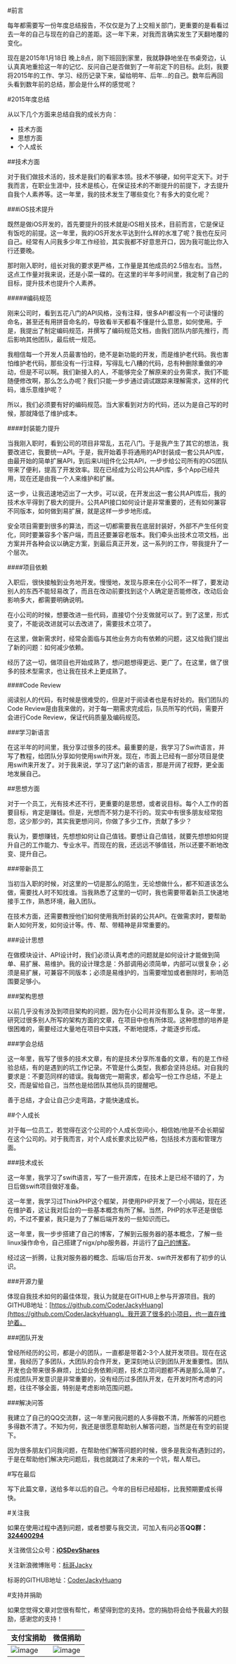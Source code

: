 #前言

每年都需要写一份年度总结报告，不仅仅是为了上交相关部门，更重要的是看看过去一年的自己与现在的自己的差距。这一年下来，对我而言确实发生了天翻地覆的变化。

现在是2015年1月18日 晚上8点，刚下班回到家里，我就静静地坐在书桌旁边，认认真真地重拾这一年的记忆、反问自己是否做到了一年前定下的目标。此刻，我要将2015年的工作、学习、经历记录下来，留给明年、后年...的自己。数年后再回头看到数年前的总结，那会是什么样的感觉呢？


#2015年度总结

从以下几个方面来总结自我的成长方向：

* 技术方面
* 思想方面
* 个人成长

##技术方面

对于我们做技术活的，技术是我们的看家本领。技术不够硬，如何平定天下。对于我而言，在职业生涯中，技术是核心，在保证技术的不断提升的前提下，才去提升自我个人素养等。这一年里，我的技术发生了哪些变化？有多大的变化呢？

###iOS技术提升

既然是做iOS开发的，首先要提升的技术就是iOS相关技术，目前而言，它是保证有饭吃的前提。这一年里，我的iOS开发水平达到什么样的水准了呢？我也在反问自己。经常有人问我多少年工作经验，其实我都不好意思开口，因为我可能比你入行还要晚。

那时刚入职时，组长对我的要求更严格，工作量是其他成员的2.5倍左右。当然，这点工作量对我来说，还是小菜一碟的。在这里的半年多时间里，我定制了自己的目标，提升技术也提升个人素养。

#####编码规范

刚来公司时，看到五花八门的API风格，没有注释，很多API都没有一个可读懂的命名，甚至还有用拼音命名的，导致看半天都看不懂是什么意思，如何使用。于是，我提出了制定编码规范，并撰写了编码规范文档，由我们团队内部先推行，而后影响其他团队，最后统一规范。

我相信每一个开发人员最害怕的，绝不是新功能的开发，而是维护老代码。我也害怕维护老代码，那些没有一行注释，写得乱七八糟的代码，总有种删除重做的冲动，但是不可以啊。我们新接入的人，不能够完全了解原来的业务需求，我们不能随便修改啊，那么怎么办呢？我们只能一步步通过调试跟踪来理解需求，这样的代码，谁乐意维护呢？

所以，我们必须要有好的编码规范。当大家看到对方的代码，还以为是自己写的时候，那就降低了维护成本。

####封装能力提升

当我刚入职时，看到公司的项目非常乱，五花八门。于是我产生了其它的想法，我要改进它，我要统一API。于是，我开始着手将通用的API封装成一套公共API库，由最开始的简单扩展API，到后来UI组件化公共API，一步步给公司所有的iOS团队带来了便利，提高了开发效率。现在已经成为公司公共API库，多个App已经共用，现在还是由我一个人来维护和扩展。

这一步，让我迅速地迈出了一大步。可以说，在开发出这一套公共API库后，我的技术水平得到了极大的提升。公共API接口如何设计是非常重要的，还有如何兼容不同版本，如何做到易扩展，就是这样一步步地形成。

安全项目需要到很多的算法，而这一切都需要我在底层封装好，外部不产生任何变化，同时要兼容多个客户端，而且还要兼容老版本。我们牵头出技术立项文档，出方案并开各种会议以确定方案，到最后真正开发，这一系列的工作，带我提升了一个层次。

####项目依赖

入职后，很快接触到业务地开发。慢慢地，发现与原来在小公司不一样了，要发动别人的东西不能轻易改了，而且在改动前要找到这个人确定是否能修改，改动后会影响多大，都需要明确说明。

在小公司的时候，想要改进一些代码，直接切个分支做就可以了。到了这里，形式变了，不能说改进就可以去改进了，需要技术立项了。

在这里，做新需求时，经常会面临与其他业务方向有依赖的问题，这又给我们提出了新的问题：如何减少依赖。

经历了这一切，做项目也开始成熟了，想问题想得更远、更广了。在这里，做了很多的技术型需求，也让我在技术上更成熟了。


####Code Review

阅读别人的代码，有时候是很难受的，但是对于阅读者也是有好处的。我们团队的Code Review是由我来做的，对于每一期需求完成后，队员所写的代码，需要开会进行Code Review，保证代码质量及编码规范。

###学习新语言

在这半年的时间里，我分享过很多的技术。最重要的是，我学习了Swift语言，并写了教程，给团队分享如何使用swift开发。现在，市面上已经有一部分项目是使用swift来开发了。对于我来说，学习了这门新的语言，那是开阔了视野，更全面地发展自己。

##思想方面

对于一个员工，光有技术还不行，更重要的是思想，或者说目标。每个人工作的首要目标，肯定是赚钱。但是，光想而不努力是不行的。现实中有很多朋友经常抱怨，这少那少的，其实我更想问问，你做了多少工作，贡献了多少？

我认为，要想赚钱，先想想如何让自己值钱。要想让自己值钱，就要先想想如何提升自己的工作能力、专业水平。而现在的我，还远远不够值钱，所以还要不断地改变、提升自己。

###带新员工

当初当入职的时候，对这里的一切是那么的陌生，无论想做什么，都不知道该怎么做，需要找人时不知找谁。当我熟悉了这里的一切时，我也需要带着新员工快速地接手工作，熟悉环境，融入团队。

在技术方面，还需要教授他们如何使用我所封装的公共API。在做需求时，要帮助新人如何开发，如何设计等。传、帮、带精神是非常重要的。

###设计思想

在做模块设计、API设计时，我们必须认真考虑的问题就是如何设计才能做到简单、易扩展、易维护。我的设计理念是：外部调用必须简单，内部可以很复杂；必须是易扩展，可兼容不同版本；必须是易维护的，当需要增加或者删除时，影响范围要足够小。

###架构思想

以前几乎没有涉及到项目架构的问题，因为在小公司并没有那么复杂。这一年里，研究过很多别人所写的架构方面的文章，在项目中也有所体现。这种思想的培养是很困难的，需要经过大量地在项目中实践，不断地提炼，才能逐步形成。

###学会总结

这一年里，我写了很多的技术文章，有的是技术分享所准备的文章，有的是工作经验总结，有的是遇到的坑工作记录。不管是什么类型，我都会坚持总结。对自我的要求是：不要范同样的错误。我每做完一期需求，都会写一份工作总结，不是上交，而是留给自己，当然也是给团队其他队员的提醒吧。

善于总结，才会让自己少走弯路，才能快速成长。

##个人成长 

对于每一位员工，若觉得在这个公司的个人成长空间小，相信她/他是不会长期留在这个公司的。对于我而言，对个人成长要求比较严格，包括技术方面和管理方面。

###技术成长 

这一年里，我学习了swift语言，写了一些开源库，在技术上是已经不错的了，为日后做swift项目做好准备。

这一年里，我学习过ThinkPHP这个框架，并使用PHP开发了一个小网站，现在还在维护着，这让我对后台的一些基本概念有所了解。当然，PHP的水平还是很低的，不过不要紧，我只是为了了解后端开发的一些知识而已。

这一年里，我一步步搭建了自己的博客，了解到云服务器的基本概念，了解一些linux操作命令，自己搭建了nigx/php服务器，并运行了[自己的博客](http://www.henishuo.com)。

经过这一折腾，让我对服务器的概念、后端/后台开发、swift开发都有了初步的认识。

###开源力量

体现自我技术如何的最佳体现，我认为就是在GITHUB上参与开源项目。我的GITHUB地址：[https://github.com/CoderJackyHuang](https://github.com/CoderJackyHuang)。我开源了很多的小项目，也一直在维护着。

###团队开发

曾经所经历的公司，都是小的团队，一直都是带着2-3个人就开发项目。现在在这里，我经历了多团队，大团队的合作开发，更深刻地认识到团队开发重要性。团队开发也会带来很多麻烦，比如业务依赖问题，技术立项问题都不再是那么简单了。形成团队开发意识是非常重要的，没有经历过多团队开发，在开发时所考虑的问题，往往不够全面，特别是考虑影响范围问题。

###解决问答

我建立了自己的QQ交流群，这一年里问我问题的人多得数不清，所解答的问题也多得数不清了。不知为何，我还是很愿意帮助别人解答问题，当然是在有空的前提下。

因为很多朋友们问我问题，在帮助他们解答问题的时候，很多是我没有遇到过的，于是在帮助他们解决完问题后，我也就跳过了未来的一个坑，帮人帮已。

#写在最后

写下此篇文章，送给多年以后的自己。今年的目标已经超标，比我预期要成长得快。


#关注我


如果在使用过程中遇到问题，或者想要与我交流，可加入有问必答**QQ群：[324400294]()**

关注微信公众号：[**iOSDevShares**]()

关注新浪微博账号：[标哥Jacky](http://weibo.com/u/5384637337)

标哥的GITHUB地址：[CoderJackyHuang](https://github.com/CoderJackyHuang)

#支持并捐助


如果您觉得文章对您很有帮忙，希望得到您的支持。您的捐肋将会给予我最大的鼓励，感谢您的支持！

支付宝捐助      | 微信捐助
------------- | -------------
![image](http://www.henishuo.com/wp-content/uploads/2015/12/alipay-e1451124478416.jpg) | ![image](http://www.henishuo.com/wp-content/uploads/2015/12/weixin.jpg)






